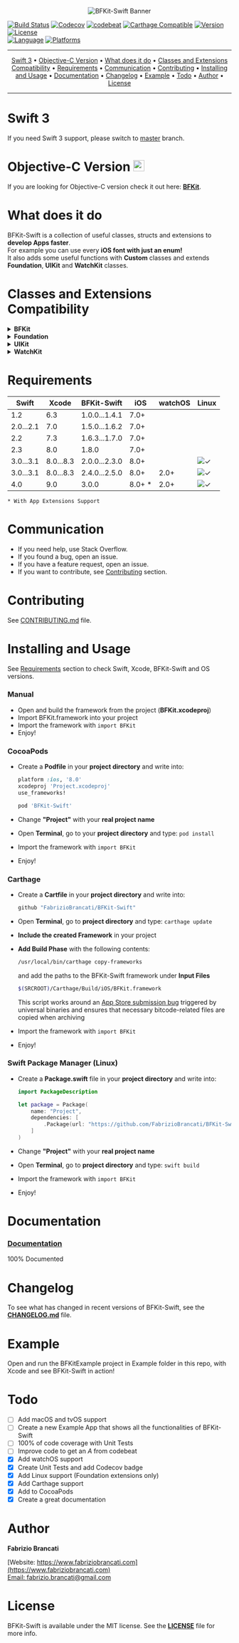 <p align="center">

<img src="https://github.fabriziobrancati.com/bfkit/resources/banner-swift-new.png" alt="BFKit-Swift Banner">

[![Build Status](https://travis-ci.org/FabrizioBrancati/BFKit-Swift.svg?branch=master)](https://travis-ci.org/FabrizioBrancati/BFKit-Swift)
[![Codecov](https://codecov.io/gh/FabrizioBrancati/BFKit-Swift/branch/master/graph/badge.svg)](https://codecov.io/gh/FabrizioBrancati/BFKit-Swift)
[![codebeat](https://codebeat.co/badges/ba18628d-f16b-4cd4-81f7-f75e81d97b38)](https://codebeat.co/projects/github-com-fabriziobrancati-bfkit-swift)
[![Carthage Compatible](https://img.shields.io/badge/Carthage-compatible-4BC51D.svg?style=flat)](https://github.com/Carthage/Carthage)
[![Version](https://img.shields.io/cocoapods/v/BFKit-Swift.svg?style=flat)][Documentation]
[![License](https://img.shields.io/badge/license-MIT-lightgrey.svg)](https://github.com/FabrizioBrancati/BFKit-Swift/blob/master/LICENSE)
<br>
[![Language](https://img.shields.io/badge/language-Swift%204.0-orange.svg)](https://swift.org/)
[![Platforms](https://img.shields.io/badge/platforms-iOS%20%7C%20watchOS%20%7C%20Linux-ffc713.svg)][Documentation]

</p>

---

<p align="center">
    <a href="#swift-3">Swift 3</a> &bull;
    <a href="#objective-c-version-">Objective-C Version</a> &bull;
    <a href="#what-does-it-do">What does it do</a> &bull;
    <a href="#classes-and-extensions-compatibility">Classes and Extensions Compatibility</a> &bull;
    <a href="#requirements">Requirements</a> &bull;
    <a href="#communication">Communication</a> &bull;
    <a href="#contributing">Contributing</a> &bull;
    <a href="#installing-and-usage">Installing and Usage</a> &bull;
    <a href="#documentation">Documentation</a> &bull;
    <a href="#changelog">Changelog</a> &bull;
    <a href="#example">Example</a> &bull;
    <a href="#todo">Todo</a> &bull;
    <a href="#author">Author</a> &bull;
    <a href="#license">License</a>
</p>

---

Swift 3
=======
If you need Swift 3 support, please switch to [master](https://github.com/FabrizioBrancati/BFKit-Swift) branch.

Objective-C Version <img src="http://github.fabriziobrancati.com/bfkit/resources/objc-icon.png" height="25" width="25">
===================

If you are looking for Objective-C version check it out here: **[BFKit](https://github.com/FabrizioBrancati/BFKit)**.

What does it do
===============

BFKit-Swift is a collection of useful classes, structs and extensions to **develop Apps faster**.<br>
For example you can use every **iOS font with just an enum!**<br>
It also adds some useful functions with **Custom** classes and extends **Foundation**, **UIKit** and **WatchKit** classes.

Classes and Extensions Compatibility
====================================

<details>
<summary><strong>BFKit</strong></summary>

|                                                                                                           | **iOS**    | **watchOS** | **Linux**  |
|-----------------------------------------------------------------------------------------------------------|------------|-------------|------------|
| [BFApp](https://github.fabriziobrancati.com/documentation/BFKit-Swift/Structs/BFApp.html)                 | ![✓]       | ![✓]        | ![✓]       |
| [BFButton](https://github.fabriziobrancati.com/documentation/BFKit-Swift/Classes/BFButton.html)           | ![✓]       |             |            |
| BFDataStructures<br>([List](https://github.fabriziobrancati.com/documentation/BFKit-Swift/Structs/List.html) - [Queue](https://github.fabriziobrancati.com/documentation/BFKit-Swift/Structs/Queue.html) - [Stack](https://github.fabriziobrancati.com/documentation/BFKit-Swift/Structs/Stack.html))                  | ![✓]       | ![✓]        | ![✓]       |
| [BFLog](https://github.fabriziobrancati.com/documentation/BFKit-Swift/Structs/BFLog.html)                 | ![✓]       | ![✓]        | ![✓]       |
| [BFPassword](https://github.fabriziobrancati.com/documentation/BFKit-Swift/Structs/BFPassword.html)       | ![✓]       | ![✓]        | ![✓]       |
| [BFSystemSound](https://github.fabriziobrancati.com/documentation/BFKit-Swift/Classes/BFSystemSound.html) | ![✓]       |             |            |
| [BFTextField](https://github.fabriziobrancati.com/documentation/BFKit-Swift/Classes/BFTextField.html)     | ![✓]       |             |            |
| [BFTouchID](https://github.fabriziobrancati.com/documentation/BFKit-Swift/Structs/BFTouchID.html)         | ![✓]       |             | &nbsp;     |

</details>

<details>
<summary><strong>Foundation</strong></summary>

|                                                                                                                        | **iOS**    | **watchOS** | **Linux**  |
|------------------------------------------------------------------------------------------------------------------------|------------|-------------|------------|
| [Array](https://github.fabriziobrancati.com/documentation/BFKit-Swift/Extensions/Array.html)                           | ![✓]       | ![✓]        | ![✓]       |
| [Collection](https://github.fabriziobrancati.com/documentation/BFKit-Swift/Extensions/Collection.html)                 | ![✓]       | ![✓]        | ![✓]       |
| [Data](https://github.fabriziobrancati.com/documentation/BFKit-Swift/Extensions/Data.html)                             | ![✓]       | ![✓]        | ![✓]       |
| [Date](https://github.fabriziobrancati.com/documentation/BFKit-Swift/Extensions/Date.html)                             | ![✓]       | ![✓]        | ![✓]       |
| [FileManager](https://github.fabriziobrancati.com/documentation/BFKit-Swift/Extensions/FileManager.html)               | ![✓]       | ![✓]        |            |
| [Number](https://github.fabriziobrancati.com/documentation/BFKit-Swift/Functions.html)                                 | ![✓]       | ![✓]        | ![✓]       |
| [NSObject](https://github.fabriziobrancati.com/documentation/BFKit-Swift/Extensions/NSObject.html)                     | ![✓]       | ![✓]        | ![✓]       |
| [NSAttributedString](https://github.fabriziobrancati.com/documentation/BFKit-Swift/Extensions/NSAttributedString.html) | ![✓]       | ![✓]        |            |
| [NSPointerArray](https://github.fabriziobrancati.com/documentation/BFKit-Swift/Extensions/NSPointerArray.html)         | ![✓]       | ![✓]        |            |
| [ProcessInfo](https://github.fabriziobrancati.com/documentation/BFKit-Swift/Extensions/ProcessInfo.html)               | ![✓]       | ![✓]        | ![✓]       |
| [Set](https://github.fabriziobrancati.com/documentation/BFKit-Swift/Extensions/Set.html)                         | ![✓]       | ![✓]        | ![✓]       |
| [String](https://github.fabriziobrancati.com/documentation/BFKit-Swift/Extensions/String.html)                         | ![✓]       | ![✓]        | ![✓]       |
| [Thread](https://github.fabriziobrancati.com/documentation/BFKit-Swift/Functions.html)                                 | ![✓]       | ![✓]        | ![✓]       |

</details>

<details>
<summary><strong>UIKit</strong></summary>

|                                                                                                                                         | **iOS**    | **watchOS** | **Linux**  |
|-----------------------------------------------------------------------------------------------------------------------------------------|------------|-------------|------------|
| [UIBarButtonItem](https://github.fabriziobrancati.com/documentation/BFKit-Swift/Extensions/UIBarButtonItem.html)                        | ![✓]       |             |            |
| [UIButton](https://github.fabriziobrancati.com/documentation/BFKit-Swift/Extensions/UIButton.html)                                      | ![✓]       |             |            |
| [UIColor](https://github.fabriziobrancati.com/documentation/BFKit-Swift/Extensions/UIColor.html)                                        | ![✓]       | ![✓]        |            |
| [UIDevice](https://github.fabriziobrancati.com/documentation/BFKit-Swift/Extensions/UIDevice.html)                                      | ![✓]       |             |            |
| [UIFont](https://github.fabriziobrancati.com/documentation/BFKit-Swift/Extensions/UIFont.html)                                          | ![✓]       | ![✓]        |            |
| [UIImage](https://github.fabriziobrancati.com/documentation/BFKit-Swift/Extensions/UIImage.html)                                        | ![✓]       | ![✓]        |            |
| [UIImageView](https://github.fabriziobrancati.com/documentation/BFKit-Swift/Extensions/UIImageView.html)                                | ![✓]       |             |            |
| [UILabel](https://github.fabriziobrancati.com/documentation/BFKit-Swift/Extensions/UILabel.html)                                        | ![✓]       |             |            |
| [UINavigationBar](https://github.fabriziobrancati.com/documentation/BFKit-Swift/Extensions/UINavigationBar.html)                        | ![✓]       |             |            |
| [UIPasteboard](https://github.fabriziobrancati.com/documentation/BFKit-Swift/Extensions/UIPasteboard.html)                              | ![✓]       |             |            |
| [UIScreen](https://github.fabriziobrancati.com/documentation/BFKit-Swift/Extensions/UIScreen.html)                                      | ![✓]       |             |            |
| [UIScrollView](https://github.fabriziobrancati.com/documentation/BFKit-Swift/Extensions/UIScrollView.html)                              | ![✓]       |             |            |
| [UITableView](https://github.fabriziobrancati.com/documentation/BFKit-Swift/Extensions/UITableView.html)                                | ![✓]       |             |            |
| [UITextField](https://github.fabriziobrancati.com/documentation/BFKit-Swift/Extensions/UITextField.html)                                | ![✓]       |             |            |
| [UITextView](https://github.fabriziobrancati.com/documentation/BFKit-Swift/Extensions/UITextView.html)                                  | ![✓]       |             |            |
| [UIToolbar](https://github.fabriziobrancati.com/documentation/BFKit-Swift/Extensions/UIToolbar.html)                                    | ![✓]       |             |            |
| [UIView](https://github.fabriziobrancati.com/documentation/BFKit-Swift/Extensions/UIView.html)                                          | ![✓]       |             |            |
| [UIViewController](https://github.com/FabrizioBrancati/BFKit-Swift/blob/master/Sources/BFKit/iOS/UIKit/UIViewControllerExtension.swift) | ![✓]       |             |            |
| [UIWebView](https://github.fabriziobrancati.com/documentation/BFKit-Swift/Extensions/UIWebView.html)                                    | ![✓]       |             |            |
| [UIWindow](https://github.fabriziobrancati.com/documentation/BFKit-Swift/Extensions/UIWindow.html)                                      | ![✓]       |             | &nbsp;     |

</details>

<details>
<summary><strong>WatchKit</strong></summary>

|                                                                                                                                         | **iOS**    | **watchOS** | **Linux**  |
|----------------------------------------------------------------------------------------------------------------------------|------------|-------------|------------|
| [WKInterfaceController](https://github.fabriziobrancati.com/documentation/BFKit-Swift/Extensions/WKInterfaceController.html) |            | ![✓]        |            |

</details>

Requirements
============

| **Swift** | **Xcode** | **BFKit-Swift** | **iOS** | **watchOS** | **Linux** |
|-----------|-----------|-----------------|---------|-------------|-----------|
| 1.2       | 6.3       | 1.0.0...1.4.1   | 7.0+    |             |           |
| 2.0...2.1 | 7.0       | 1.5.0...1.6.2   | 7.0+    |             |           |
| 2.2       | 7.3       | 1.6.3...1.7.0   | 7.0+    |             |           |
| 2.3       | 8.0       | 1.8.0           | 7.0+    |             |           |
| 3.0...3.1 | 8.0...8.3 | 2.0.0...2.3.0   | 8.0+    |             | ![✓]      |
| 3.0...3.1 | 8.0...8.3 | 2.4.0...2.5.0   | 8.0+    | 2.0+        | ![✓]      |
| 4.0       | 9.0       | 3.0.0           | 8.0+ *  | 2.0+        | ![✓]      |

`* With App Extensions Support`

Communication
=============

- If you need help, use Stack Overflow.
- If you found a bug, open an issue.
- If you have a feature request, open an issue.
- If you want to contribute, see [Contributing](https://github.com/FabrizioBrancati/BFKit-Swift#contributing) section.

Contributing
============

See [CONTRIBUTING.md](https://github.com/FabrizioBrancati/BFKit-Swift/blob/master/.github/CONTRIBUTING.md) file.

Installing and Usage
====================

See [Requirements](https://github.com/FabrizioBrancati/BFKit-Swift#requirements) section to check Swift, Xcode, BFKit-Swift and OS versions.

### Manual
- Open and build the framework from the project (**BFKit.xcodeproj**)
- Import BFKit.framework into your project
- Import the framework with ```import BFKit```
- Enjoy!

### CocoaPods
- Create a **Podfile** in your **project directory** and write into:

    ```ruby
    platform :ios, '8.0'
    xcodeproj 'Project.xcodeproj'
    use_frameworks!

    pod 'BFKit-Swift'
    ```
- Change **"Project"**  with your **real project name**
- Open **Terminal**, go to your **project directory** and type: ```pod install```
- Import the framework with ```import BFKit```
- Enjoy!

### Carthage
- Create a **Cartfile** in your **project directory** and write into:

    ```ruby
    github "FabrizioBrancati/BFKit-Swift"
    ```
- Open **Terminal**, go to **project directory** and type: ```carthage update```
- **Include the created Framework** in your project
- **Add Build Phase** with the following contents:

    ```sh
    /usr/local/bin/carthage copy-frameworks
    ```

    and add the paths to the BFKit-Swift framework under **Input Files**

    ```sh
    $(SRCROOT)/Carthage/Build/iOS/BFKit.framework
    ```
    This script works around an [App Store submission bug](http://www.openradar.me/radar?id=6409498411401216) triggered by universal binaries and ensures that necessary bitcode-related files are copied when archiving
- Import the framework with ```import BFKit```
- Enjoy!

### Swift Package Manager (Linux)
- Create a **Package.swift** file in your **project directory** and write into:

    ```swift
    import PackageDescription

    let package = Package(
        name: "Project",
        dependencies: [
            .Package(url: "https://github.com/FabrizioBrancati/BFKit-Swift.git", majorVersion: 2)
        ]
    )
    ```
- Change **"Project"**  with your **real project name**
- Open **Terminal**, go to **project directory** and type: ```swift build```
- Import the framework with ```import BFKit```
- Enjoy!

Documentation
=============

### [Documentation]
100% Documented

Changelog
=========

To see what has changed in recent versions of BFKit-Swift, see the **[CHANGELOG.md](https://github.com/FabrizioBrancati/BFKit-Swift/blob/master/CHANGELOG.md)** file.

Example
=======

Open and run the BFKitExample project in Example folder in this repo, with Xcode and see BFKit-Swift in action!

Todo
====

- [ ] Add macOS and tvOS support
- [ ] Create a new Example App that shows all the functionalities of BFKit-Swift
- [ ] 100% of code coverage with Unit Tests
- [ ] Improve code to get an _A_ from codebeat
- [x] Add watchOS support
- [x] Create Unit Tests and add Codecov badge
- [x] Add Linux support (Foundation extensions only)
- [x] Add Carthage support
- [x] Add to CocoaPods
- [x] Create a great documentation

Author
======

**Fabrizio Brancati**

[Website: https://www.fabriziobrancati.com](https://www.fabriziobrancati.com)
<br>
[Email: fabrizio.brancati@gmail.com](mailto:fabrizio.brancati@gmail.com)

License
=======

BFKit-Swift is available under the MIT license. See the **[LICENSE](https://github.com/FabrizioBrancati/BFKit-Swift/blob/master/LICENSE)** file for more info.

[Documentation]: https://github.fabriziobrancati.com/documentation/BFKit-Swift/
[✓]: https://github.fabriziobrancati.com/bfkit/resources/check.png
